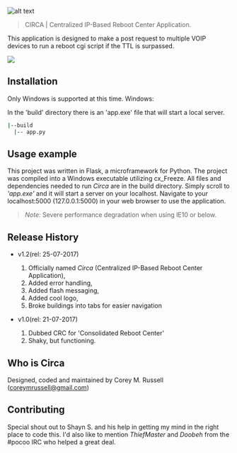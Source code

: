 ![alt text](http://i.imgur.com/2wToUmP.png "CIRCA Logo")
> CIRCA | Centralized IP-Based Reboot Center Application.

This application is designed to make a post request to multiple VOIP devices to run a reboot cgi script if the TTL is surpassed.

![](header.png)

## Installation

Only Windows is supported at this time.
Windows:

In the 'build' directory there is an 'app.exe' file that will start a local server.
```sh
|--build
  |-- app.py
```

## Usage example

This project was written in Flask, a microframework for Python. The project was compiled into a Windows executable utilizing cx\_Freeze. All files and dependencies needed to run _Circa_ are in the build directory. Simply scroll to _'app.exe'_ and it will start a server on your localhost. Navigate to your localhost:5000 (127.0.0.1:5000) in your web browser to use the application. 

> _Note:_ Severe performance degradation when using IE10 or below.

## Release History

* v1.2(rel: 25-07-2017)
    1. Officially named _Circa_ (Centralized IP-Based Reboot Center Application),
    2. Added error handling,
    3. Added flash messaging,
    4. Added cool logo,
    5. Broke buildings into tabs for easier navigation
  
* v1.0(rel: 21-07-2017)
    1. Dubbed CRC for 'Consolidated Reboot Center'
    2. Shaky, but functioning.

## Who is Circa

Designed, coded and maintained by Corey M. Russell (coreymrussell@gmail.com)

## Contributing

Special shout out to Shayn S. and his help in getting my mind in the right place to code this.
I'd also like to mention _ThiefMaster_ and _Doobeh_ from the #pocoo IRC who helped a great deal.
